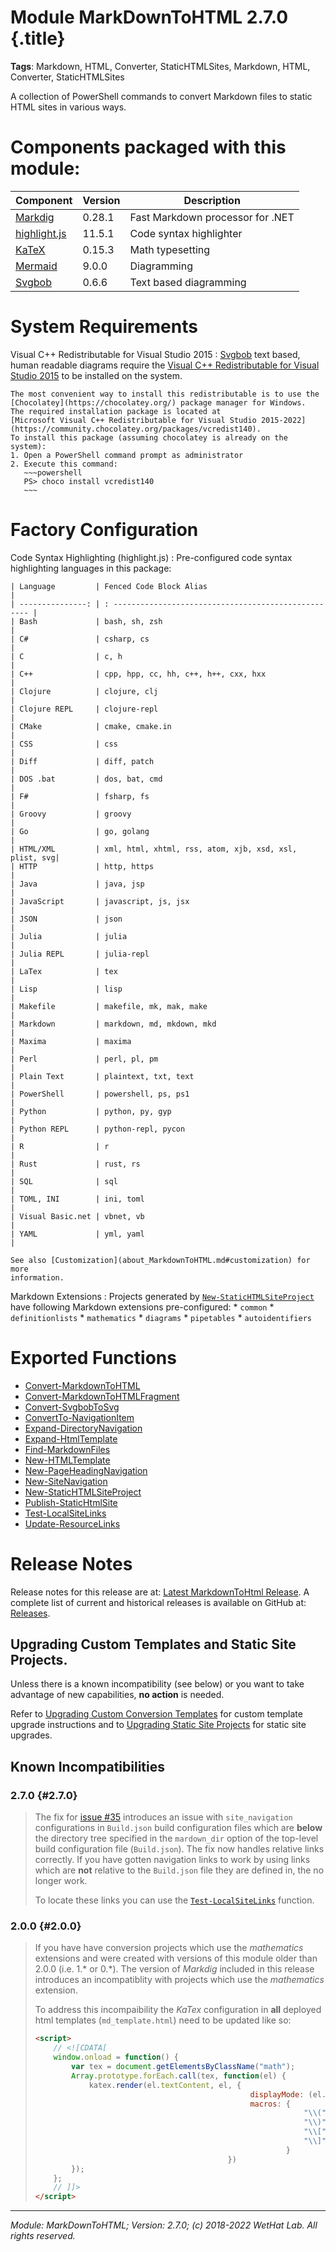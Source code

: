 ﻿# Module MarkDownToHTML 2.7.0 {.title}

**Tags**: Markdown, HTML, Converter, StaticHTMLSites, Markdown, HTML, Converter, StaticHTMLSites

A collection of PowerShell commands to convert Markdown files to static
HTML sites in various ways.

# Components packaged with this module:

| Component                                       |Version | Description
|-------------------------------------------------|--------|-----------------------------------
| [Markdig](https://github.com/lunet-io/markdig)  | 0.28.1 | Fast Markdown processor for .NET
| [highlight.js](https://highlightjs.org/)        | 11.5.1 | Code syntax highlighter
| [KaTeX](https://katex.org/)                     | 0.15.3 | Math typesetting
| [Mermaid](http://mermaid-js.github.io/mermaid/) | 9.0.0  | Diagramming
| [Svgbob](https://lib.rs/crates/svgbob_cli)      | 0.6.6  | Text based diagramming

# System Requirements

Visual C++ Redistributable for Visual Studio 2015
:   [Svgbob](https://ivanceras.github.io/content/Svgbob.html) text based, human readable
    diagrams require the
    [Visual C++ Redistributable for Visual Studio 2015](https://www.microsoft.com/en-us/download/details.aspx?id=48145)
    to be installed on the system.

    The most convenient way to install this redistributable is to use the
    [Chocolatey](https://chocolatey.org/) package manager for Windows.
    The required installation package is located at
    [Microsoft Visual C++ Redistributable for Visual Studio 2015-2022](https://community.chocolatey.org/packages/vcredist140).
    To install this package (assuming chocolatey is already on the system):
    1. Open a PowerShell command prompt as administrator
    2. Execute this command:
       ~~~powershell
       PS> choco install vcredist140
       ~~~

# Factory Configuration

Code Syntax Highlighting (highlight.js)
:   Pre-configured code syntax highlighting languages in this package:

    | Language         | Fenced Code Block Alias                               |
    | ---------------: | : --------------------------------------------------- |
    | Bash             | bash, sh, zsh                                         |
    | C#               | csharp, cs                                            |
    | C                | c, h                                                  |
    | C++              | cpp, hpp, cc, hh, c++, h++, cxx, hxx                  |
    | Clojure          | clojure, clj                                          |
    | Clojure REPL     | clojure-repl                                          |
    | CMake            | cmake, cmake.in                                       |
    | CSS              | css                                                   |
    | Diff             | diff, patch                                           |
    | DOS .bat         | dos, bat, cmd                                         |
    | F#               | fsharp, fs                                            |
    | Groovy           | groovy                                                |
    | Go               | go, golang                                            |
    | HTML/XML         | xml, html, xhtml, rss, atom, xjb, xsd, xsl, plist, svg|
    | HTTP             | http, https                                           |
    | Java             | java, jsp                                             |
    | JavaScript       | javascript, js, jsx                                   |
    | JSON             | json                                                  |
    | Julia            | julia                                                 |
    | Julia REPL       | julia-repl                                            |
    | LaTex            | tex                                                   |
    | Lisp             | lisp                                                  |
    | Makefile         | makefile, mk, mak, make                               |
    | Markdown         | markdown, md, mkdown, mkd                             |
    | Maxima           | maxima                                                |
    | Perl             | perl, pl, pm                                          |
    | Plain Text       | plaintext, txt, text                                  |
    | PowerShell       | powershell, ps, ps1                                   |
    | Python           | python, py, gyp                                       |
    | Python REPL      | python-repl, pycon                                    |
    | R                | r                                                     |
    | Rust             | rust, rs                                              |
    | SQL              | sql                                                   |
    | TOML, INI        | ini, toml                                             |
    | Visual Basic.net | vbnet, vb                                             |
    | YAML             | yml, yaml                                             |

    See also [Customization](about_MarkdownToHTML.md#customization) for more
    information.

Markdown Extensions
:   Projects generated by [`New-StaticHTMLSiteProject`](New-StaticHTMLSiteProject.md) have following
    Markdown extensions pre-configured:
    * `common`
    * `definitionlists`
    * `mathematics`
    * `diagrams`
    * `pipetables`
    * `autoidentifiers`

# Exported Functions

* [Convert-MarkdownToHTML](Convert-MarkdownToHTML.md)
* [Convert-MarkdownToHTMLFragment](Convert-MarkdownToHTMLFragment.md)
* [Convert-SvgbobToSvg](Convert-SvgbobToSvg.md)
* [ConvertTo-NavigationItem](ConvertTo-NavigationItem.md)
* [Expand-DirectoryNavigation](Expand-DirectoryNavigation.md)
* [Expand-HtmlTemplate](Expand-HtmlTemplate.md)
* [Find-MarkdownFiles](Find-MarkdownFiles.md)
* [New-HTMLTemplate](New-HTMLTemplate.md)
* [New-PageHeadingNavigation](New-PageHeadingNavigation.md)
* [New-SiteNavigation](New-SiteNavigation.md)
* [New-StaticHTMLSiteProject](New-StaticHTMLSiteProject.md)
* [Publish-StaticHtmlSite](Publish-StaticHtmlSite.md)
* [Test-LocalSiteLinks](Test-LocalSiteLinks.md)
* [Update-ResourceLinks](Update-ResourceLinks.md)

# Release Notes

Release notes for this release are at:
[Latest MarkdownToHtml Release](https://github.com/WetHat/MarkdownToHtml/releases/tag/2.7.0).
A complete list of current and historical releases is available on GitHub at:
[Releases](https://github.com/WetHat/MarkdownToHtml/releases/).

## Upgrading Custom Templates and Static Site Projects.

Unless there is a known incompatibility (see below) or you want to take
advantage of new capabilities, **no action** is needed.

Refer to
[Upgrading Custom Conversion Templates](New-StaticHTMLSiteProject.md#upgrading-custom-conversion-templates)
for custom template upgrade instructions and to
[Upgrading Static Site Projects](New-StaticHTMLSiteProject.md#upgrading-static-site-projects)
for static site upgrades.

## Known Incompatibilities

### 2.7.0  {#2.7.0}
> The fix for [issue #35](https://github.com/WetHat/MarkdownToHtml/issues/35)
> introduces an issue with `site_navigation` configurations in `Build.json`
> build configuration files which are **below** the directory tree specified in
> the `mardown_dir` option of the top-level build configuration file
> (`Build.json`). The fix now handles relative links correctly. If you have
> gotten navigation links to work by using links which are **not** relative
> to the `Build.json` file they are defined in, the no longer work.
>
> To locate these links you can use the [`Test-LocalSiteLinks`](Test-LocalSiteLinks.md) function.

### 2.0.0 {#2.0.0}
> If you have have conversion projects which use the _mathematics_ extensions and
> were created with versions of this module older than 2.0.0 (i.e. 1.* or 0.*).
> The version of _Markdig_ included in this release introduces an
> incompatiblity with projects which use the _mathematics_ extension.
>
> To address this incompaibility the _KaTex_ configuration in
> **all** deployed html templates (`md_template.html`) need to be updated like so:
>
> ~~~ html
> <script>
>     // <![CDATA[
>     window.onload = function() {
>         var tex = document.getElementsByClassName("math");
>         Array.prototype.forEach.call(tex, function(el) {
>             katex.render(el.textContent, el, {
>                                                 displayMode: (el.nodeName == "DIV"),
>                                                 macros: {
>                                                             "\\(": "",
>                                                             "\\)": "",
>                                                             "\\[": "",
>                                                             "\\]": ""
>                                                         }
>                                            })
>         });
>     };
>     // ]]>
> </script>
> ~~~


---

<cite>Module: MarkDownToHTML; Version: 2.7.0; (c) 2018-2022 WetHat Lab. All rights reserved.</cite>
